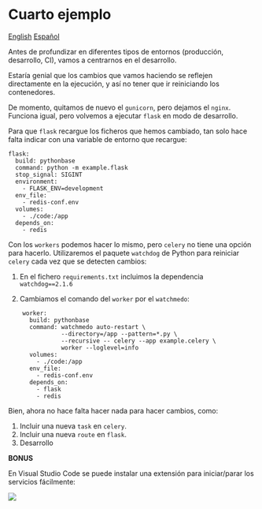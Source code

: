 # Cuarto ejemplo

[English](README.en.md) [Español](README.es.md)

Antes de profundizar en diferentes tipos de entornos
(producción, desarrollo, CI), vamos a centrarnos en el
desarrollo.

Estaría genial que los cambios que vamos haciendo se
reflejen directamente en la ejecución, y así no tener
que ir reiniciando los contenedores.

De momento, quitamos de nuevo el `gunicorn`, pero dejamos
el `nginx`. Funciona igual, pero volvemos a ejecutar
`flask` en modo de desarrollo.

Para que `flask` recargue los ficheros que hemos
cambiado, tan solo hace falta indicar con una variable
de entorno que recargue:

    flask:
      build: pythonbase
      command: python -m example.flask
      stop_signal: SIGINT
      environment:
        - FLASK_ENV=development
      env_file:
        - redis-conf.env
      volumes:
        - ./code:/app
      depends_on:
        - redis

Con los `workers` podemos hacer lo mismo, pero `celery`
no tiene una opción para hacerlo. Utilizaremos el
paquete `watchdog` de Python para reiniciar `celery`
cada vez que se detecten cambios:

1. En el fichero `requirements.txt` incluimos la
   dependencia `watchdog==2.1.6`

2. Cambiamos el comando del `worker` por el `watchmedo`:

```
    worker:
      build: pythonbase
      command: watchmedo auto-restart \
               --directory=/app --pattern=*.py \
               --recursive -- celery --app example.celery \
               worker --loglevel=info
      volumes:
        - ./code:/app
      env_file:
        - redis-conf.env
      depends_on:
        - flask
        - redis
```

Bien, ahora no hace falta hacer nada para hacer cambios, como:

1. Incluir una nueva `task` en `celery`. 
1. Incluir una nueva `route` en `flask`.
1. Desarrollo

**BONUS**

En Visual Studio Code se puede instalar una extensión para
iniciar/parar los servicios fácilmente:

![](vscode-docker-menu.png)
